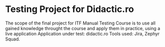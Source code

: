 # Testing Project for Didactic.ro

The scope of the final project for ITF Manual Testing Course is to use all gained knowledge throught the course and apply them in practice, using a live application
Application under test: didactic.ro
Tools used: Jira, Zephyr Squad.
